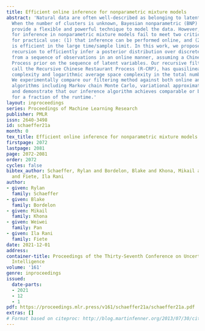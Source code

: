 ```yaml
---
title: Efficient online inference for nonparametric mixture models
abstract: 'Natural data are often well-described as belonging to latent clusters.
  When the number of clusters is unknown, Bayesian nonparametric (BNP) models can
  provide a flexible and powerful technique to model the data. However, algorithms
  for inference in nonparametric mixture models fail to meet two critical requirements
  for practical use: (1) that inference can be performed online, and (2) that inference
  is efficient in the large time/sample limit. In this work, we propose a novel Bayesian
  recursion to efficiently infer a posterior distribution over discrete latent variables
  from a sequence of observations in an online manner, assuming a Chinese Restaurant
  Process prior on the sequence of latent variables. Our recursive filter, which we
  call the Recursive Chinese Restaurant Process (R-CRP), has quasilinear average time
  complexity and logarithmic average space complexity in the total number of observations.
  We experimentally compare our filtering method against both online and offline inference
  algorithms including Markov chain Monte Carlo, variational approximations and DP-Means,
  and demonstrate that our inference algorithm achieves comparable or better performance
  for a fraction of the runtime.'
layout: inproceedings
series: Proceedings of Machine Learning Research
publisher: PMLR
issn: 2640-3498
id: schaeffer21a
month: 0
tex_title: Efficient online inference for nonparametric mixture models
firstpage: 2072
lastpage: 2081
page: 2072-2081
order: 2072
cycles: false
bibtex_author: Schaeffer, Rylan and Bordelon, Blake and Khona, Mikail and Pan, Weiwei
  and Fiete, Ila Rani
author:
- given: Rylan
  family: Schaeffer
- given: Blake
  family: Bordelon
- given: Mikail
  family: Khona
- given: Weiwei
  family: Pan
- given: Ila Rani
  family: Fiete
date: 2021-12-01
address:
container-title: Proceedings of the Thirty-Seventh Conference on Uncertainty in Artificial
  Intelligence
volume: '161'
genre: inproceedings
issued:
  date-parts:
  - 2021
  - 12
  - 1
pdf: https://proceedings.mlr.press/v161/schaeffer21a/schaeffer21a.pdf
extras: []
# Format based on citeproc: http://blog.martinfenner.org/2013/07/30/citeproc-yaml-for-bibliographies/
---
```

